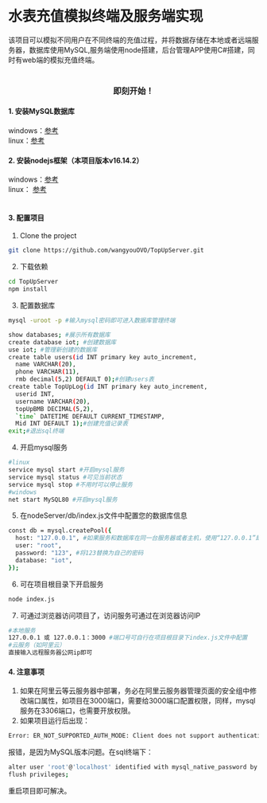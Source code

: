 
# 水表充值模拟终端及服务端实现

 该项目可以模拟不同用户在不同终端的充值过程，并将数据存储在本地或者远端服务器，数据库使用MySQL,服务端使用node搭建，后台管理APP使用C#搭建，同时有web端的模拟充值终端。
 <br />
<br />

<h3 align="center"> 即刻开始！</h3>

<h4>1. 安装MySQL数据库</h4>
 windows：<a href="https://blog.csdn.net/jsugs/article/details/124143762">参考</a> <br />
 linux：<a href="https://blog.csdn.net/zhang_m_h/article/details/123567367">参考</a>  
<h4>2. 安装nodejs框架（本项目版本v16.14.2）</h4>
 windows：<a href="https://blog.csdn.net/weixin_44547599">参考</a>  
 <br />
 linux： <a href="https://blog.csdn.net/qq_45830276/article/details/126022778">参考</a>  
 <br />
<br />
<h4>3. 配置项目</h4>


1. Clone the project

```sh
git clone https://github.com/wangyouOVO/TopUpServer.git
```

2. 下载依赖
```sh
cd TopUpServer
npm install
```
3. 配置数据库

```sh
mysql -uroot -p #输入mysql密码即可进入数据库管理终端

show databases; #展示所有数据库
create database iot; #创建数据库
use iot; #管理新创建的数据库
create table users(id INT primary key auto_increment, 
  name VARCHAR(20), 
  phone VARCHAR(11), 
  rmb decimal(5,2) DEFAULT 0);#创建users表
create table TopUpLog(id INT primary key auto_increment,
  userid INT, 
  username VARCHAR(20),
  topUpBMB DECIMAL(5,2), 
  `time` DATETIME DEFAULT CURRENT_TIMESTAMP,
  Mid INT DEFAULT 1);#创建充值记录表
exit;#退出sql终端
```
4. 开启mysql服务
```sh
#linux
service mysql start #开启mysql服务
service mysql status #可见当前状态
service mysql stop #不用时可以停止服务
#windows
net start MySQL80 #开启mysql服务
```
  
5. 在nodeServer/db/index.js文件中配置您的数据库信息
```sh
const db = mysql.createPool({
  host: "127.0.0.1", #如果服务和数据库在同一台服务器或者主机，使用“127.0.0.1”即可
  user: "root",
  password: "123", #将123替换为自己的密码
  database: "iot",
});
```

6. 可在项目根目录下开启服务

```sh
node index.js
```
7. 可通过浏览器访问项目了，访问服务可通过在浏览器访问IP
```sh
#本地服务
127.0.0.1 或 127.0.0.1：3000 #端口号可自行在项目根目录下index.js文件中配置
#云服务（如阿里云）
直接输入远程服务器公网ip即可
```
<h4>4. 注意事项</h4>

1. 如果在阿里云等云服务器中部署，务必在阿里云服务器管理页面的安全组中修改端口属性，如项目在3000端口，需要给3000端口配置权限，同样，mysql服务在3306端口，也需要开放权限。
2. 如果项目运行后出现：
```sh
Error: ER_NOT_SUPPORTED_AUTH_MODE: Client does not support authentication protocol requested by server; consider upgrading MySQL client
```
报错，是因为MySQL版本问题。在sql终端下：
```sh
alter user 'root'@'localhost' identified with mysql_native_password by '123';  #123替换为自己的密码
flush privileges;
```
重启项目即可解决。



